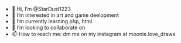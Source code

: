 - 👋 Hi, I’m @StarDust1223
- 👀 I’m interested in art and game deelopment
- 🌱 I’m currently learning php, html
- 💞️ I’m looking to collaborate on 
- 📫 How to reach me: dm me on my instagram at moonie.love_draws

<!---
StarDust1223/StarDust1223 is a ✨ special ✨ repository because its `README.md` (this file) appears on your GitHub profile.
You can click the Preview link to take a look at your changes.
--->
